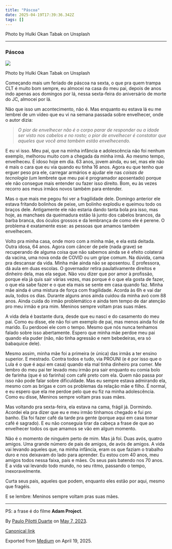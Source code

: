 ```yaml
---
title: "Páscoa"
date: 2025-04-19T17:39:36.342Z
tags: []
---
```


Photo by Hulki Okan Tabak on Unsplash

* * *

### Páscoa

![](https://cdn-images-1.medium.com/max/800/1*Lda1hHZr50GuHVyftszRKw@2x.jpeg)

Photo by Hulki Okan Tabak on Unsplash

Começando mais um feriado de páscoa na sexta, o que pra quem trampa CLT é muito bom sempre, eu almocei na casa do meu pai, depois de anos indo apenas aos domingos por lá, nessa sexta-feira do aniversário de morte do JC, almocei por lá.

Não que isso um acontecimento, não é. Mas enquanto eu estava lá eu me lembrei de um vídeo que eu vi na semana passada sobre envelhecer, onde o autor dizia:

> _O pior de envelhecer não é o corpo parar de responder ou a idade ser visto nos cabelos e no rosto; o pior de envelhecer é constatar que aqueles que você ama também estão envelhecendo._

E eu vi isso. Meu pai, que na minha infância e adolescência não foi nenhum exemplo, melhorou muito com a chegada da minha irmã. Ao mesmo tempo, envelheceu. É idoso hoje em dia. 63 anos, jovem ainda, eu sei, mas ele não é mais o cara que eu via quando eu tinha 16 anos. Agora eu que tenho que erguer peso pra ele, carregar armários e ajudar ele nas _coisas de tecnologia_ (um lembrete que meu pai é programador aposentado) porque ele não consegue mais entender ou fazer isso direito. Bom, eu às vezes recorro aos meus irmãos novos também para entender.

Mas o que mais me pegou foi ver a fragilidade dele. Domingo anterior ele estava fritando bolinhos de peixe, um bolinho explodiu e queimou todo os braços dele. Antigamente ele não estaria dando tanta bola pra isso, mas hoje, as manchaes da queimadura estão lá junto dos cabelos brancos, da barba branca, dos óculos grossos e da lembrança de como ele é perene. O problema é exatamente esse: as pessoas que amamos também envelhecem.

Volto pra minha casa, onde moro com a minha mãe, e ela está deitada. Outra idosa, 64 anos. Agora com câncer de pele (nada grave) se recuperando de alguma coisa que não sabemos ainda se é efeito colateral da vacina, uma nova onda de COVID ou um gripe comum. Na dúvida, cama pra descansar da vida. Minha mãe ainda não se aposentou. É professora, dá aula em duas escolas. O governador retira paulativamente direitos e dinheiro dela, mas ela segue. Não vou dizer que por amor à profissão, porque ela já quis sair várias vezes, mas porque é o que ela gosta de fazer, o que ela sabe fazer e o que ela mais se sente em casa quando faz. Minha mãe ainda é uma mistura de força com fragilidade. Acorda às 6h e vai dar aula, todos os dias. Durante alguns anos ainda cuidou da minha avó com 88 anos. Ainda cuida do irmão problemático e ainda tem tempo de dar atenção pro meu irmão e pra mim. Meninos sempre voltam pras suas mães.

A vida dela é bastante dura, desde que eu nasci e do casamento do meu pai. Como eu disse, ele não foi um exemplo de pai, mas menos ainda foi de marido. Eu perdooei ele com o tempo. Mesmo que nós nunca tenhamos falado sobre isso abertamente. Espero que minha mãe perdoe meu pai quando ela puder (não, não tinha agressão e nem bebedeiras, era só babaquice dele).

Mesmo assim, minha mãe foi a primeira (e única) das irmãs a ter ensino superior. E mestrado. Contra todos e tudo, via PROUNI (e é por isso que o Lula é o que é aqui em casa) quando ela mal tinha dinheiro pra comer. Me lembro do meu pai ter levado meu irmão pra sair enquanto eu comia bolo de farinha (que é só farinha) com café preto com ela. Quem não passa por isso não pode falar sobre dificuldade. Mas eu sempre estava admirando ela, mesmo com as brigas e com os problemas da relação mãe e filho. É normal, e eu espero que ela me perdoe pelo que eu fiz na minha adolescência. Como eu disse, Meninos sempre voltam pras suas mães.

Mas voltando pra sexta-feira, ela estava na cama, frágil já. Dormindo. Acordei ela pra dizer que eu e meu irmão tínhamos chegado e fui pro banho. Ela foi fazer café da tarde pra gente (porque aqui em casa tomar café é sagrado). E eu não conseguia tirar da cabeça a frase de que ao envelhecer todos os que amamos se vão em algum momento.

Não é o momento de ninguém perto de mim. Mas já foi. Duas avós, quatro amigos. Uma grande número de pais de amigos, de avós de amigos. A vida vai levando aqueles que, na minha infância, eram os que faziam o trabalho duro e nos deixavam do lado para aprender. Eu estou com 40 anos, meu amigos todos nessa faixa, pais e mães. Os seus pais batendo nos 70 anos. E a vida vai levando todo mundo, no seu ritmo, passando o tempo, inexoravelmente.

Curta seus pais, aqueles que podem, enquanto eles estão por aqui, mesmo que fragéis.

E se lembre: Meninos sempre voltam pras suas mães.

* * *

PS: a frase é do filme **Adam Project**.

By [Paulo Pilotti Duarte](https://medium.com/@paulopilotti) on [May 7, 2023](https://medium.com/p/cd5b5d724c12).

[Canonical link](https://medium.com/@paulopilotti/p%C3%A1scoa-cd5b5d724c12)

Exported from [Medium](https://medium.com) on April 19, 2025.